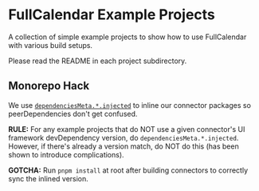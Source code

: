 
# FullCalendar Example Projects

A collection of simple example projects to show how to use FullCalendar with various build setups.

Please read the README in each project subdirectory.

## Monorepo Hack

We use [`dependenciesMeta.*.injected`](https://pnpm.io/package_json#dependenciesmetainjected) to inline our connector packages so peerDependencies don't get confused.

**RULE:** For any example projects that do NOT use a given connector's UI framework devDependency version, do `dependenciesMeta.*.injected`. However, if there's already a version match, do NOT do this (has been shown to introduce complications).

**GOTCHA:** Run `pnpm install` at root after building connectors to correctly sync the inlined version.
